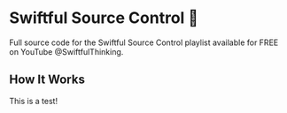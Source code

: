 # Swiftful Source Control 🤙

Full source code for the Swiftful Source Control playlist available for FREE on YouTube @SwiftfulThinking.

## How It Works

This is a test!
